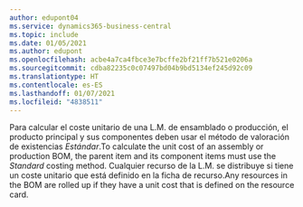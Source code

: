```yaml
---
author: edupont04
ms.service: dynamics365-business-central
ms.topic: include
ms.date: 01/05/2021
ms.author: edupont
ms.openlocfilehash: acbe4a7ca4fbce3e7bcffe2bf21ff7b521e0206a
ms.sourcegitcommit: cdba82235c0c07497bd04b9bd5134ef245d92c09
ms.translationtype: HT
ms.contentlocale: es-ES
ms.lasthandoff: 01/07/2021
ms.locfileid: "4838511"
---
```

<span data-ttu-id="9f0ec-101">Para calcular el coste unitario de una L.M. de ensamblado o producción, el producto principal y sus componentes deben usar el método de valoración de existencias *Estándar*.</span><span class="sxs-lookup"><span data-stu-id="9f0ec-101">To calculate the unit cost of an assembly or production BOM, the parent item and its component items must use the *Standard* costing method.</span></span> <span data-ttu-id="9f0ec-102">Cualquier recurso de la L.M. se distribuye si tiene un coste unitario que está definido en la ficha de recurso.</span><span class="sxs-lookup"><span data-stu-id="9f0ec-102">Any resources in the BOM are rolled up if they have a unit cost that is defined on the resource card.</span></span>
